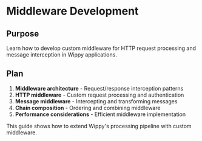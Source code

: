 # Middleware Development

<!--
TOC: Advanced Patterns > Custom Framework Extensions > Middleware Development
Audience: Framework developers
Duration: 35 minutes
Prerequisites: Component Types understanding
-->

## Purpose

Learn how to develop custom middleware for HTTP request processing and message interception in Wippy applications.

## Plan

1. **Middleware architecture** - Request/response interception patterns
2. **HTTP middleware** - Custom request processing and authentication
3. **Message middleware** - Intercepting and transforming messages
4. **Chain composition** - Ordering and combining middleware
5. **Performance considerations** - Efficient middleware implementation

This guide shows how to extend Wippy's processing pipeline with custom middleware.

<!--
Implementation will cover:
- HTTP middleware interface and implementation
- Message interception and transformation
- Middleware chain composition and ordering
- Configuration and dependency injection
- Error handling and bypass mechanisms
- Performance optimization and caching
-->
